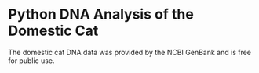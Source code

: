 # Python DNA Analysis of the Domestic Cat

The domestic cat DNA data was provided by the NCBI GenBank and is free for public use.


